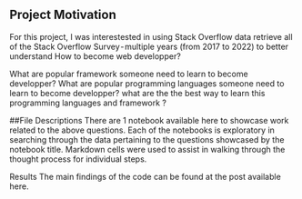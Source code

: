 ## Project Motivation
For this project, I was interestested in using Stack Overflow data retrieve all of the Stack Overflow Survey - multiple years (from 2017 to 2022)  to better understand How to become web developper?  

What are popular framework someone need to learn to become developper?
What are popular programming languages someone need to learn to become developper?
what are the the best way to learn this programming languages and framework   ? 

##File Descriptions
There are 1 notebook available here to showcase work related to the above questions. Each of the notebooks is exploratory in searching through the data pertaining to the questions showcased by the notebook title. Markdown cells were used to assist in walking through the thought process for individual steps.


Results
The main findings of the code can be found at the post available here.
